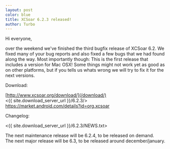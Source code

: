 ```yaml
---
layout: post
color: blue
title: XCSoar 6.2.3 released!
author: Turbo
---
```

Hi everyone,

over the weekend we've finished the third bugfix release of XCSoar 6.2.
We fixed many of your bug reports and also fixed a few bugs that we had found
along the way. Most importantly though: This is the first release that includes
a version for Mac OSX! Some things might not work yet as good as on other
platforms, but if you tells us whats wrong we will try to fix it for the next
versions.

Download:

 [http://www.xcsoar.org/download/](/download/)  
 <{{ site.download_server_url }}/6.2.3/>  
 <https://market.android.com/details?id=org.xcsoar>  

Changelog:

 <{{ site.download_server_url }}/6.2.3/NEWS.txt>
 
The next maintenance release will be 6.2.4, to be released on demand.  
The next major release will be 6.3, to be released around december/january.

